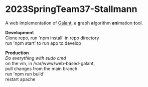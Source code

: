 # 2023SpringTeam37-Stallmann

A web implementation of [Galant](https://github.com/mfms-ncsu/galant), a **g**raph **al**gorithm **an**imation **t**ool.

**Development**  
Clone repo, run 'npm install' in repo directory  
run 'npm start' to run app to develop

**Production**  
*Do everything with sudo cmd*  
on the vm, in /var/www/web-based-galant,  
pull changes from the main branch  
run 'npm run build'  
restart apache
